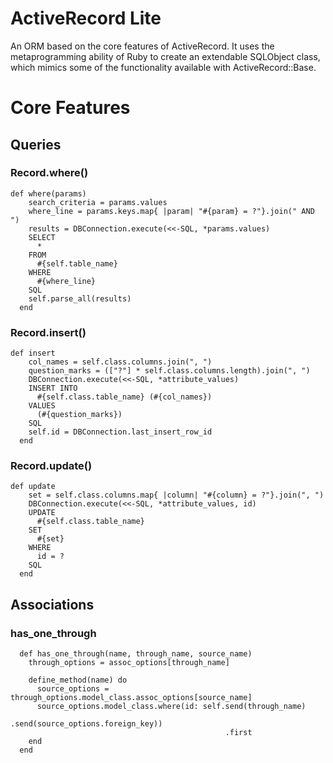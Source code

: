 # ActiveRecord Lite

An ORM based on the core features of ActiveRecord. It uses the metaprogramming ability of Ruby to create an extendable SQLObject class, which mimics some of the functionality available with ActiveRecord::Base.

# Core Features

<!-- Model Objects -->

## Queries

### Record.where()
```
def where(params)
    search_criteria = params.values
    where_line = params.keys.map{ |param| "#{param} = ?"}.join(" AND ")
    results = DBConnection.execute(<<-SQL, *params.values)
    SELECT
      *
    FROM
      #{self.table_name}
    WHERE
      #{where_line}
    SQL
    self.parse_all(results)
  end

```

### Record.insert()
```
def insert
    col_names = self.class.columns.join(", ")
    question_marks = (["?"] * self.class.columns.length).join(", ")
    DBConnection.execute(<<-SQL, *attribute_values)
    INSERT INTO
      #{self.class.table_name} (#{col_names})
    VALUES
      (#{question_marks})
    SQL
    self.id = DBConnection.last_insert_row_id
  end
```

### Record.update()
```
def update
    set = self.class.columns.map{ |column| "#{column} = ?"}.join(", ")
    DBConnection.execute(<<-SQL, *attribute_values, id)
    UPDATE
      #{self.class.table_name}
    SET
      #{set}
    WHERE
      id = ?
    SQL
  end
```

## Associations

<!-- has many -->
<!-- belongs_to -->
### has_one_through
```
  def has_one_through(name, through_name, source_name)
    through_options = assoc_options[through_name]

    define_method(name) do
      source_options = through_options.model_class.assoc_options[source_name]
      source_options.model_class.where(id: self.send(through_name)
                                                .send(source_options.foreign_key))
                                                .first
    end
  end
```
